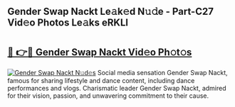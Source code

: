 ## Gender Swap Nackt Le𝚊k𝚎d N𝚞𝚍e - Part-C27 Vid𝚎o Photos Le𝚊ks eRKLl

# <h2><a href="http://fb5xk70.evod.top/?m=Gender+Swap+Nackt">🔗 👉🔴 Gender Swap Nackt Vid𝚎o Ph𝚘t𝚘s</a></h2>

[![Gender Swap Nackt N𝚞d𝚎s](https://i.imgur.com/8V9OHl7.gif)](http://fb5xk70.evod.top/?m=Gender+Swap+Nackt)
Social media sensation Gender Swap Nackt, famous for sharing lifestyle and dance content, including dance performances and vlogs. Charismatic leader Gender Swap Nackt, admired for their vision, passion, and unwavering commitment to their cause. 
